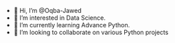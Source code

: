 - 👋 Hi, I’m @Oqba-Jawed
- 👀 I’m interested in Data Science.
- 🌱 I’m currently learning Advance Python.
- 💞️ I’m looking to collaborate on various Python projects 
<!---
Oqba-Jawed/Oqba-Jawed is a ✨ special ✨ repository because its `README.md` (this file) appears on your GitHub profile.
You can click the Preview link to take a look at your changes.
--->
